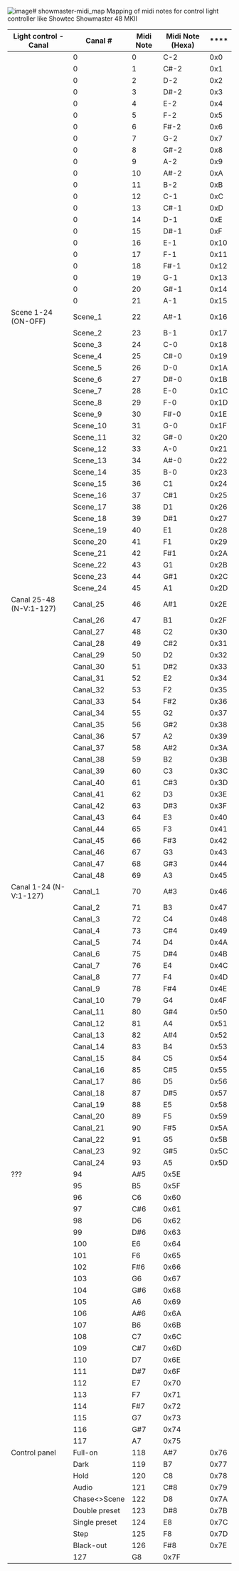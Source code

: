 ![image](https://github.com/user-attachments/assets/e9b23743-4370-4199-a376-addd1c4be339)# showmaster-midi_map
Mapping of midi notes for control light controller like Showtec Showmaster 48 MKII


| **Light control - Canal** | **Canal #**   | **Midi Note** | **Midi Note (Hexa)** | **** |
|---------------------------|---------------|---------------|----------------------|------|
|                           | 0             | 0             | C-2                  | 0x0  |
|                           | 0             | 1             | C#-2                 | 0x1  |
|                           | 0             | 2             | D-2                  | 0x2  |
|                           | 0             | 3             | D#-2                 | 0x3  |
|                           | 0             | 4             | E-2                  | 0x4  |
|                           | 0             | 5             | F-2                  | 0x5  |
|                           | 0             | 6             | F#-2                 | 0x6  |
|                           | 0             | 7             | G-2                  | 0x7  |
|                           | 0             | 8             | G#-2                 | 0x8  |
|                           | 0             | 9             | A-2                  | 0x9  |
|                           | 0             | 10            | A#-2                 | 0xA  |
|                           | 0             | 11            | B-2                  | 0xB  |
|                           | 0             | 12            | C-1                  | 0xC  |
|                           | 0             | 13            | C#-1                 | 0xD  |
|                           | 0             | 14            | D-1                  | 0xE  |
|                           | 0             | 15            | D#-1                 | 0xF  |
|                           | 0             | 16            | E-1                  | 0x10 |
|                           | 0             | 17            | F-1                  | 0x11 |
|                           | 0             | 18            | F#-1                 | 0x12 |
|                           | 0             | 19            | G-1                  | 0x13 |
|                           | 0             | 20            | G#-1                 | 0x14 |
|                           | 0             | 21            | A-1                  | 0x15 |
| Scene 1-24 (ON-OFF)       | Scene_1       | 22            | A#-1                 | 0x16 |
|                           | Scene_2       | 23            | B-1                  | 0x17 |
|                           | Scene_3       | 24            | C-0                  | 0x18 |
|                           | Scene_4       | 25            | C#-0                 | 0x19 |
|                           | Scene_5       | 26            | D-0                  | 0x1A |
|                           | Scene_6       | 27            | D#-0                 | 0x1B |
|                           | Scene_7       | 28            | E-0                  | 0x1C |
|                           | Scene_8       | 29            | F-0                  | 0x1D |
|                           | Scene_9       | 30            | F#-0                 | 0x1E |
|                           | Scene_10      | 31            | G-0                  | 0x1F |
|                           | Scene_11      | 32            | G#-0                 | 0x20 |
|                           | Scene_12      | 33            | A-0                  | 0x21 |
|                           | Scene_13      | 34            | A#-0                 | 0x22 |
|                           | Scene_14      | 35            | B-0                  | 0x23 |
|                           | Scene_15      | 36            | C1                   | 0x24 |
|                           | Scene_16      | 37            | C#1                  | 0x25 |
|                           | Scene_17      | 38            | D1                   | 0x26 |
|                           | Scene_18      | 39            | D#1                  | 0x27 |
|                           | Scene_19      | 40            | E1                   | 0x28 |
|                           | Scene_20      | 41            | F1                   | 0x29 |
|                           | Scene_21      | 42            | F#1                  | 0x2A |
|                           | Scene_22      | 43            | G1                   | 0x2B |
|                           | Scene_23      | 44            | G#1                  | 0x2C |
|                           | Scene_24      | 45            | A1                   | 0x2D |
| Canal 25-48 (N-V:1-127)   | Canal_25      | 46            | A#1                  | 0x2E |
|                           | Canal_26      | 47            | B1                   | 0x2F |
|                           | Canal_27      | 48            | C2                   | 0x30 |
|                           | Canal_28      | 49            | C#2                  | 0x31 |
|                           | Canal_29      | 50            | D2                   | 0x32 |
|                           | Canal_30      | 51            | D#2                  | 0x33 |
|                           | Canal_31      | 52            | E2                   | 0x34 |
|                           | Canal_32      | 53            | F2                   | 0x35 |
|                           | Canal_33      | 54            | F#2                  | 0x36 |
|                           | Canal_34      | 55            | G2                   | 0x37 |
|                           | Canal_35      | 56            | G#2                  | 0x38 |
|                           | Canal_36      | 57            | A2                   | 0x39 |
|                           | Canal_37      | 58            | A#2                  | 0x3A |
|                           | Canal_38      | 59            | B2                   | 0x3B |
|                           | Canal_39      | 60            | C3                   | 0x3C |
|                           | Canal_40      | 61            | C#3                  | 0x3D |
|                           | Canal_41      | 62            | D3                   | 0x3E |
|                           | Canal_42      | 63            | D#3                  | 0x3F |
|                           | Canal_43      | 64            | E3                   | 0x40 |
|                           | Canal_44      | 65            | F3                   | 0x41 |
|                           | Canal_45      | 66            | F#3                  | 0x42 |
|                           | Canal_46      | 67            | G3                   | 0x43 |
|                           | Canal_47      | 68            | G#3                  | 0x44 |
|                           | Canal_48      | 69            | A3                   | 0x45 |
| Canal 1-24 (N-V:1-127)    | Canal_1       | 70            | A#3                  | 0x46 |
|                           | Canal_2       | 71            | B3                   | 0x47 |
|                           | Canal_3       | 72            | C4                   | 0x48 |
|                           | Canal_4       | 73            | C#4                  | 0x49 |
|                           | Canal_5       | 74            | D4                   | 0x4A |
|                           | Canal_6       | 75            | D#4                  | 0x4B |
|                           | Canal_7       | 76            | E4                   | 0x4C |
|                           | Canal_8       | 77            | F4                   | 0x4D |
|                           | Canal_9       | 78            | F#4                  | 0x4E |
|                           | Canal_10      | 79            | G4                   | 0x4F |
|                           | Canal_11      | 80            | G#4                  | 0x50 |
|                           | Canal_12      | 81            | A4                   | 0x51 |
|                           | Canal_13      | 82            | A#4                  | 0x52 |
|                           | Canal_14      | 83            | B4                   | 0x53 |
|                           | Canal_15      | 84            | C5                   | 0x54 |
|                           | Canal_16      | 85            | C#5                  | 0x55 |
|                           | Canal_17      | 86            | D5                   | 0x56 |
|                           | Canal_18      | 87            | D#5                  | 0x57 |
|                           | Canal_19      | 88            | E5                   | 0x58 |
|                           | Canal_20      | 89            | F5                   | 0x59 |
|                           | Canal_21      | 90            | F#5                  | 0x5A |
|                           | Canal_22      | 91            | G5                   | 0x5B |
|                           | Canal_23      | 92            | G#5                  | 0x5C |
|                           | Canal_24      | 93            | A5                   | 0x5D |
| ???                       | 94            | A#5           | 0x5E                 |      |
|                           | 95            | B5            | 0x5F                 |      |
|                           | 96            | C6            | 0x60                 |      |
|                           | 97            | C#6           | 0x61                 |      |
|                           | 98            | D6            | 0x62                 |      |
|                           | 99            | D#6           | 0x63                 |      |
|                           | 100           | E6            | 0x64                 |      |
|                           | 101           | F6            | 0x65                 |      |
|                           | 102           | F#6           | 0x66                 |      |
|                           | 103           | G6            | 0x67                 |      |
|                           | 104           | G#6           | 0x68                 |      |
|                           | 105           | A6            | 0x69                 |      |
|                           | 106           | A#6           | 0x6A                 |      |
|                           | 107           | B6            | 0x6B                 |      |
|                           | 108           | C7            | 0x6C                 |      |
|                           | 109           | C#7           | 0x6D                 |      |
|                           | 110           | D7            | 0x6E                 |      |
|                           | 111           | D#7           | 0x6F                 |      |
|                           | 112           | E7            | 0x70                 |      |
|                           | 113           | F7            | 0x71                 |      |
|                           | 114           | F#7           | 0x72                 |      |
|                           | 115           | G7            | 0x73                 |      |
|                           | 116           | G#7           | 0x74                 |      |
|                           | 117           | A7            | 0x75                 |      |
| Control panel             | Full-on       | 118           | A#7                  | 0x76 |
|                           | Dark          | 119           | B7                   | 0x77 |
|                           | Hold          | 120           | C8                   | 0x78 |
|                           | Audio         | 121           | C#8                  | 0x79 |
|                           | Chase<>Scene  | 122           | D8                   | 0x7A |
|                           | Double preset | 123           | D#8                  | 0x7B |
|                           | Single preset | 124           | E8                   | 0x7C |
|                           | Step          | 125           | F8                   | 0x7D |
|                           | Black-out     | 126           | F#8                  | 0x7E |
|                           | 127           | G8            | 0x7F                 |      |
